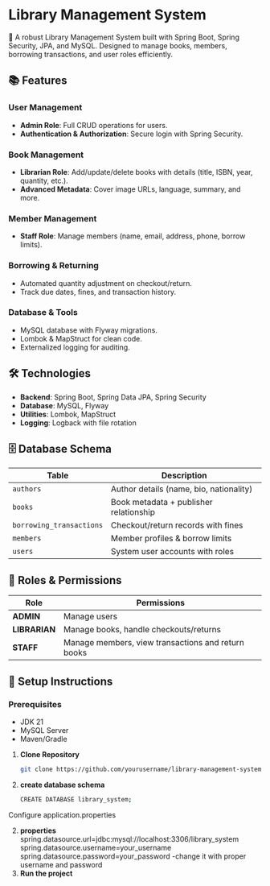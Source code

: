 # Library Management System

🚀 A robust Library Management System built with Spring Boot, Spring Security, JPA, and MySQL. Designed to manage books, members, borrowing transactions, and user roles efficiently.

## 📚 Features

### **User Management**
- **Admin Role**: Full CRUD operations for users.
- **Authentication & Authorization**: Secure login with Spring Security.

### **Book Management**
- **Librarian Role**: Add/update/delete books with details (title, ISBN, year, quantity, etc.).
- **Advanced Metadata**: Cover image URLs, language, summary, and more.

### **Member Management**
- **Staff Role**: Manage members (name, email, address, phone, borrow limits).

### **Borrowing & Returning**
- Automated quantity adjustment on checkout/return.
- Track due dates, fines, and transaction history.

### **Database & Tools**
- MySQL database with Flyway migrations.
- Lombok & MapStruct for clean code.
- Externalized logging for auditing.

## 🛠️ Technologies
- **Backend**: Spring Boot, Spring Data JPA, Spring Security
- **Database**: MySQL, Flyway
- **Utilities**: Lombok, MapStruct
- **Logging**: Logback with file rotation

## 🗄️ Database Schema
| Table | Description |
|-------|-------------|
| `authors` | Author details (name, bio, nationality) |
| `books` | Book metadata + publisher relationship |
| `borrowing_transactions` | Checkout/return records with fines |
| `members` | Member profiles & borrow limits |
| `users` | System user accounts with roles |

## 👥 Roles & Permissions
| Role | Permissions |
|------|-------------|
| **ADMIN** | Manage users |
| **LIBRARIAN** | Manage books, handle checkouts/returns |
| **STAFF** | Manage members, view transactions and return books |

## 🚀 Setup Instructions

### Prerequisites
- JDK 21
- MySQL Server
- Maven/Gradle

1. **Clone Repository**
   ```bash
   git clone https://github.com/yourusername/library-management-system.git
2. **create database schema**
   ```bash
   CREATE DATABASE library_system;
Configure application.properties

2. **properties**
spring.datasource.url=jdbc:mysql://localhost:3306/library_system
spring.datasource.username=your_username
spring.datasource.password=your_password
 -change it with proper username and password
3. **Run the project**
   
